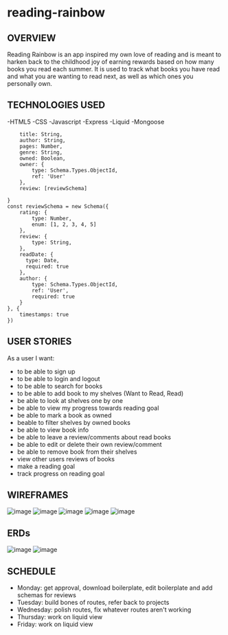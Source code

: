 # reading-rainbow

OVERVIEW
------------------
Reading Rainbow is an app inspired my own love of reading and is meant to harken back to the childhood joy of earning rewards based on how many books you read each summer. It is used to track what books you have read and what you are wanting to read next, as well as which ones you personally own.

TECHNOLOGIES USED
------------------
  -HTML5
  -CSS
  -Javascript
  -Express
  -Liquid
  -Mongoose



```const BookSchema = new Schema({
    title: String,
    author: String,
    pages: Number,
    genre: String,
    owned: Boolean,
    owner: {
        type: Schema.Types.ObjectId,
        ref: 'User'
    },
    review: [reviewSchema]

}
const reviewSchema = new Schema({
    rating: {
        type: Number,
        enum: [1, 2, 3, 4, 5]
    },
    review: {
        type: String,
    },
    readDate: {
      type: Date,
      required: true
    },
    author: {
        type: Schema.Types.ObjectId,
        ref: 'User',
        required: true
    }
}, {
    timestamps: true
})
```


USER STORIES
-----------------
As a user I want:
  - to be able to sign up
  - to be able to login and logout
  - to be able to search for books
  - to be able to add book to my shelves (Want to Read, Read)
  - be able to look at shelves one by one
  - be able to view my progress towards reading goal 
  - be able to mark a book as owned
  -  beable to filter shelves by owned books
  - be able to view book info
  - be able to leave a review/comments about read books
  - be able to edit or delete their own review/comment
  - be able to remove book from their shelves
  - view other users reviews of books
  - make a reading goal
  - track progress on reading goal

WIREFRAMES
----------------
![image](https://user-images.githubusercontent.com/112446901/194789038-327123ff-2609-41f0-b279-50f1743aebd9.png)
![image](https://user-images.githubusercontent.com/112446901/194789052-371f5f7f-92fe-45a6-b705-1589afe3e2bc.png)
![image](https://user-images.githubusercontent.com/112446901/194789070-6d35d9dc-d42d-4485-97ba-d047a1d58fdf.png)
![image](https://user-images.githubusercontent.com/112446901/194789087-4467668e-e84d-4d79-8567-a3c4f41b7296.png)
![image](https://user-images.githubusercontent.com/112446901/194789099-0c1cf93e-2c67-4d65-9cc7-00739596d7d3.png)


ERDs
----------------

![image](https://user-images.githubusercontent.com/112446901/194789546-a5aa63a6-e5c5-4552-ae69-f14204389da5.png)
![image](https://user-images.githubusercontent.com/112446901/194790163-696dc3e4-2c78-4d97-9592-85a43e554c2a.png)

SCHEDULE
------------------
  - Monday: get approval, download boilerplate, edit boilerplate and add schemas for reviews
  - Tuesday: build bones of routes, refer back to projects
  - Wednesday: polish routes, fix whatever routes aren't working
  - Thursday: work on liquid view
  - Friday: work on liquid view


